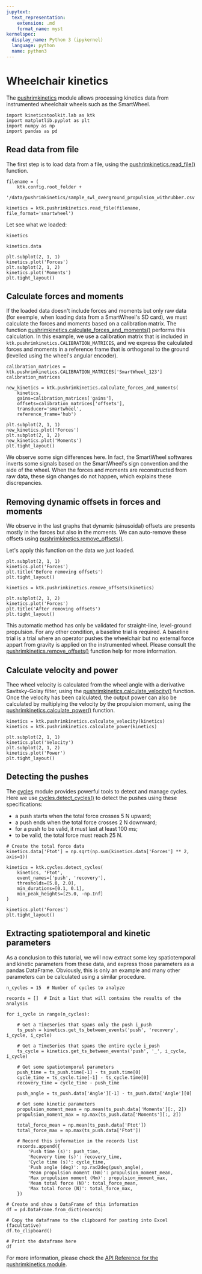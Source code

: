```yaml
---
jupytext:
  text_representation:
    extension: .md
    format_name: myst
kernelspec:
  display_name: Python 3 (ipykernel)
  language: python
  name: python3
---
```


# Wheelchair kinetics

The [pushrimkinetics](/api/kineticstoolkit.pushrimkinetics.rst) module allows processing kinetics data from instrumented wheelchair wheels such as the SmartWheel.

```{code-cell} ipython3
import kineticstoolkit.lab as ktk
import matplotlib.pyplot as plt
import numpy as np
import pandas as pd
```

## Read data from file

The first step is to load data from a file, using the [pushrimkinetics.read_file()](/api/kineticstoolkit.pushrimkinetics.read_file.rst) function.

```{code-cell} ipython3
filename = (
    ktk.config.root_folder +
    '/data/pushrimkinetics/sample_swl_overground_propulsion_withrubber.csv')

kinetics = ktk.pushrimkinetics.read_file(filename, file_format='smartwheel')
```

Let see what we loaded:

```{code-cell} ipython3
kinetics
```

```{code-cell} ipython3
kinetics.data
```

```{code-cell} ipython3
plt.subplot(2, 1, 1)
kinetics.plot('Forces')
plt.subplot(2, 1, 2)
kinetics.plot('Moments')
plt.tight_layout()
```

## Calculate forces and moments

If the loaded data doesn't include forces and moments but only raw data (for exemple, when loading data from a SmartWheel's SD card), we must calculate the forces and moments based on a calibration matrix. The function [pushrimkinetics.calculate_forces_and_moments()](/api/kineticstoolkit.pushrimkinetics.calculate_forces_and_moments.rst) performs this calculation. In this example, we use a calibration matrix that is included in `ktk.pushrimkinetics.CALIBRATION_MATRICES`, and we express the calculated forces and moments in a reference frame that is orthogonal to the ground (levelled using the wheel's angular encoder).

```{code-cell} ipython3
calibration_matrices = ktk.pushrimkinetics.CALIBRATION_MATRICES['SmartWheel_123']
calibration_matrices
```

```{code-cell} ipython3
new_kinetics = ktk.pushrimkinetics.calculate_forces_and_moments(
    kinetics,
    gains=calibration_matrices['gains'],
    offsets=calibration_matrices['offsets'],
    transducer='smartwheel',
    reference_frame='hub')

plt.subplot(2, 1, 1)
new_kinetics.plot('Forces')
plt.subplot(2, 1, 2)
new_kinetics.plot('Moments')
plt.tight_layout()
```

We observe some sign differences here. In fact, the SmartWheel softwares inverts some signals based on the SmartWheel's sign convention and the side of the wheel. When the forces and moments are reconstructed from raw data, these sign changes do not happen, which explains these discrepancies.

## Removing dynamic offsets in forces and moments

We observe in the last graphs that dynamic (sinusoidal) offsets are presents mostly in the forces but also in the moments. We can auto-remove these offsets using [pushrimkinetics.remove_offsets()](/api/kineticstoolkit.pushrimkinetics.remove_offsets.rst).

Let's apply this function on the data we just loaded.

```{code-cell} ipython3
plt.subplot(2, 1, 1)
kinetics.plot('Forces')
plt.title('Before removing offsets')
plt.tight_layout()
```

```{code-cell} ipython3
kinetics = ktk.pushrimkinetics.remove_offsets(kinetics)

plt.subplot(2, 1, 2)
kinetics.plot('Forces')
plt.title('After removing offsets')
plt.tight_layout()
```

This automatic method has only be validated for straight-line, level-ground propulsion. For any other condition, a baseline trial is required. A baseline trial is a trial where an operator pushes the wheelchair but no external force appart from gravity is applied on the instrumented wheel. Please consult the [pushrimkinetics.remove_offsets()](/api/kineticstoolkit.pushrimkinetics.remove_offsets.rst) function help for more information.

## Calculate velocity and power

Thee wheel velocity is calculated from the wheel angle with a derivative Savitsky-Golay filter, using the [pushrimkinetics.calculate_velocity()](/api/kineticstoolkit.pushrimkinetics.calculate_velocity.rst) function. Once the velocity has been calculated, the output power can also be calculated by
multiplying the velocity by the propulsion moment, using the [pushrimkinetics.calculate_power()](/api/kineticstoolkit.pushrimkinetics.calculate_power.rst) function.

```{code-cell} ipython3
kinetics = ktk.pushrimkinetics.calculate_velocity(kinetics)
kinetics = ktk.pushrimkinetics.calculate_power(kinetics)

plt.subplot(2, 1, 1)
kinetics.plot('Velocity')
plt.subplot(2, 1, 2)
kinetics.plot('Power')
plt.tight_layout()
```

## Detecting the pushes

The [cycles](/api/kineticstoolkit.cycles.rst) module provides powerful tools to detect and manage cycles. Here we use [cycles.detect_cycles()](/api/kineticstoolkit.cycles.detect_cycles.rst) to detect the pushes using these specifications:
- a push starts when the total force crosses 5 N upward;
- a push ends when the total force crosses 2 N downward;
- for a push to be valid, it must last at least 100 ms;
- to be valid, the total force must reach 25 N.

```{code-cell} ipython3
# Create the total force data
kinetics.data['Ftot'] = np.sqrt(np.sum(kinetics.data['Forces'] ** 2, axis=1))

kinetics = ktk.cycles.detect_cycles(
    kinetics, 'Ftot',
    event_names=['push', 'recovery'],
    thresholds=[5.0, 2.0],
    min_durations=[0.1, 0.1],
    min_peak_heights=[25.0, -np.Inf]
)

kinetics.plot('Forces')
plt.tight_layout()
```

## Extracting spatiotemporal and kinetic parameters

As a conclusion to this tutorial, we will now extract some key spatiotemporal and kinetic parameters from these data, and express those parameters as a pandas DataFrame. Obviously, this is only an example and many other parameters can be calculated using a similar procedure.

```{code-cell} ipython3
n_cycles = 15  # Number of cycles to analyze

records = []  # Init a list that will contains the results of the analysis

for i_cycle in range(n_cycles):
    
    # Get a TimeSeries that spans only the push i_push
    ts_push = kinetics.get_ts_between_events('push', 'recovery', i_cycle, i_cycle)
    
    # Get a TimeSeries that spans the entire cycle i_push
    ts_cycle = kinetics.get_ts_between_events('push', '_', i_cycle, i_cycle)
    
    # Get some spatiotemporal parameters
    push_time = ts_push.time[-1] - ts_push.time[0]
    cycle_time = ts_cycle.time[-1] - ts_cycle.time[0]
    recovery_time = cycle_time - push_time

    push_angle = ts_push.data['Angle'][-1] - ts_push.data['Angle'][0]
    
    # Get some kinetic parameters
    propulsion_moment_mean = np.mean(ts_push.data['Moments'][:, 2])
    propulsion_moment_max = np.max(ts_push.data['Moments'][:, 2])
    
    total_force_mean = np.mean(ts_push.data['Ftot'])
    total_force_max = np.max(ts_push.data['Ftot'])
    
    # Record this information in the records list
    records.append({
        'Push time (s)': push_time,
        'Recovery time (s)': recovery_time,
        'Cycle time (s)': cycle_time,
        'Push angle (deg)': np.rad2deg(push_angle),
        'Mean propulsion moment (Nm)': propulsion_moment_mean,
        'Max propulsion moment (Nm)': propulsion_moment_max,
        'Mean total force (N)': total_force_mean,
        'Max total force (N)': total_force_max,
    })

# Create and show a DataFrame of this information
df = pd.DataFrame.from_dict(records)

# Copy the dataframe to the clipboard for pasting into Excel (facultative)
df.to_clipboard()

# Print the dataframe here
df
```

For more information, please check the [API Reference for the pushrimkinetics module](/api/kineticstoolkit.pushrimkinetics.rst).
